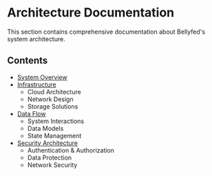 # Architecture Documentation

This section contains comprehensive documentation about Bellyfed's system architecture.

## Contents

- [System Overview](./system-overview.md)
- [Infrastructure](./infrastructure/README.md)
    - Cloud Architecture
    - Network Design
    - Storage Solutions
- [Data Flow](./data-flow/README.md)
    - System Interactions
    - Data Models
    - State Management
- [Security Architecture](./security/README.md)
    - Authentication & Authorization
    - Data Protection
    - Network Security
